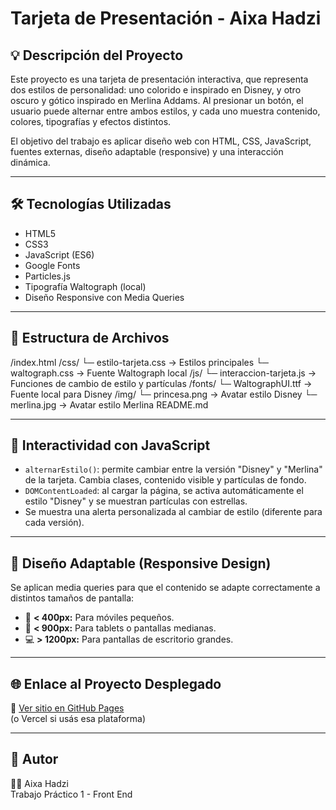 # Tarjeta de Presentación - Aixa Hadzi

## 💡 Descripción del Proyecto

Este proyecto es una tarjeta de presentación interactiva, que representa dos estilos de personalidad: uno colorido e inspirado en Disney, y otro oscuro y gótico inspirado en Merlina Addams. Al presionar un botón, el usuario puede alternar entre ambos estilos, y cada uno muestra contenido, colores, tipografías y efectos distintos.

El objetivo del trabajo es aplicar diseño web con HTML, CSS, JavaScript, fuentes externas, diseño adaptable (responsive) y una interacción dinámica.

---

## 🛠️ Tecnologías Utilizadas

- HTML5
- CSS3
- JavaScript (ES6)
- Google Fonts
- Particles.js
- Tipografía Waltograph (local)
- Diseño Responsive con Media Queries

---

## 📁 Estructura de Archivos

/index.html
/css/
└─ estilo-tarjeta.css → Estilos principales
└─ waltograph.css → Fuente Waltograph local
/js/
└─ interaccion-tarjeta.js → Funciones de cambio de estilo y partículas
/fonts/
└─ WaltographUI.ttf → Fuente local para Disney
/img/
└─ princesa.png → Avatar estilo Disney
└─ merlina.jpg → Avatar estilo Merlina
README.md


---

## 🧠 Interactividad con JavaScript

- `alternarEstilo()`: permite cambiar entre la versión "Disney" y "Merlina" de la tarjeta. Cambia clases, contenido visible y partículas de fondo.
- `DOMContentLoaded`: al cargar la página, se activa automáticamente el estilo "Disney" y se muestran partículas con estrellas.
- Se muestra una alerta personalizada al cambiar de estilo (diferente para cada versión).

---

## 📱 Diseño Adaptable (Responsive Design)

Se aplican media queries para que el contenido se adapte correctamente a distintos tamaños de pantalla:

- 📱 **< 400px:** Para móviles pequeños.
- 📱 **< 900px:** Para tablets o pantallas medianas.
- 💻 **> 1200px:** Para pantallas de escritorio grandes.

---

## 🌐 Enlace al Proyecto Desplegado

🔗 [Ver sitio en GitHub Pages](https://tuusuario.github.io/nombre-del-repo/)  
(o Vercel si usás esa plataforma)

---

## 📝 Autor

💁‍♀️ Aixa Hadzi  
Trabajo Práctico 1 - Front End



